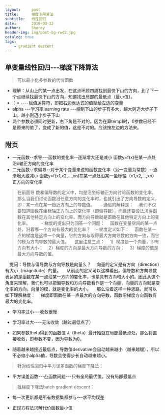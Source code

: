 ```yaml
---
layout:     post
title:      梯度下降算法
subtitle:   线性回归
date:       2019-03-22
author:     Sheroy
header-img: img/post-bg-rwd2.jpg
catalog: true
tags:
    - gradient descent
---
```



## 单变量线性回归---梯度下降算法 ## 

> 可以最小化多参数的代价函数


- 理解：从山上的某一点出发，在这点环顾四周找到最快下山的方向，到了下一个点继续找最快下山的方向，知道找出局部的最低点（最小值）。
- ：=    ----赋值运算符，即把右边表达式的值赋给左边的变量
- alpha ---学习率learning rate ---控制下山的步子有多大，越大则迈大步子下山，越小则迈小步子下山
-  两个参数必须同时更新，右下角是不对的，因为在算temp1时，0参数已经不是原来的值了，变成了新的值，这是不对的。应该按左边的方法来。



## 附页 ##
- 一元函数--求导---函数的变化率--逐渐增大还是减小 函数y=f(x)在某一点处沿x轴正方向的变化率
- 二元函数--求偏导--对于某个变量来说的函数变化率（另一变量为常数）--逐渐增大或减小 函数y=f(x1,x2,…,xn)在某一点处沿某一坐标轴（x1,x2,…,xn）正方向的变化率
> 在前面导 数和偏导数的定义中，均是沿坐标轴正方向讨论函数的变化率。那么当我们讨论函数沿任意方向的变化率时，也就引出了方向导数的定义，即：某一点在某一趋近方向上的导数值。 
　- 通俗的解释是： 
　我们不仅要知道函数在坐标轴正方向上的变化率（即偏导数），而且还要设法求得函数在其他特定方向上的变化率。而方向导数就是函数在其他特定方向上的变化率。 
　
　- 梯度的提出只为回答一个问题： 
　函数在变量空间的某一点处，沿着哪一个方向有最大的变化率？ 
　- 梯度定义如下： 
　函数在某一点的梯度是这样一个向量，它的方向与取得最大方向导数的方向一致，而它的模为方向导数的最大值。 
　这里注意三点： 
　1）梯度是一个向量，即有方向有大小； 
　2）梯度的方向是最大方向导数的方向； 
　3）梯度的值是最大方向导数的值。 

　提问：导数与偏导数与方向导数是向量么？ 
　向量的定义是有方向（direction）有大小（magnitude）的量。 
　从前面的定义可以这样看出，偏导数和方向导数表达的是函数在某一点沿某一方向的变化率，也是具有方向和大小的。因此从这个角度来理解，我们也可以把偏导数和方向导数看作是一个向量，向量的方向就是变化率的方向，向量的模，就是变化率的大小。 
　那么沿着这样一种思路，就可以如下理解梯度： 
　梯度即函数在某一点最大的方向导数，函数沿梯度方向函数有最大的变化率。 



- 学习率过小---收敛很慢
- 学习率过大----无法收敛（越过最低点了）
- 如果参数theta得到的函数值 J（theta）最开始就在局部最低点处，那么将直接收敛，即参数不变，因为导数为0。

- 随着越来越接近最低点，导数值derivative会自动越来越小（越来越缓），所以不必缩小alpha值，导数会使得步长自动越来越小。

> 针对线性回归中平方误差函数的梯度下降法：

- 平方误差函数---凸函数问题---只有全局最优值，没有局部最低点

> 批梯度下降法batch gradient descent：

- 每一次更新都是所有数据集都参与---求平均误差

- 正规方程法求解代价函数最小值









